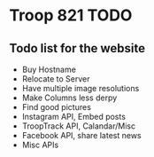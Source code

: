 # Troop 821 TODO
## Todo list for the website
- Buy Hostname
- Relocate to Server
- Have multiple image resolutions
- Make Columns less derpy
- Find good pictures
- Instagram API, Embed posts
- TroopTrack API, Calandar/Misc
- Facebook API, share latest news
- Misc APIs
